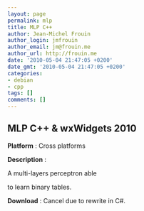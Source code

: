 ```yaml
---
layout: page
permalink: mlp
title: MLP C++
author: Jean-Michel Frouin
author_login: jmfrouin
author_email: jm@frouin.me
author_url: http://frouin.me
date: '2010-05-04 21:47:05 +0200'
date_gmt: '2010-05-04 21:47:05 +0200'
categories:
- debian
- cpp
tags: []
comments: []
---
```

<h2>MLP C++ &amp; wxWidgets 2010</h2>
<p><img class="aligncenter" alt="" src="http://frouin.me/images/softs/MLP.png" /><br />
<b>Platform</b> : Cross platforms</p>
<p><b>Description</b> :</p>
<p>A multi-layers perceptron able</p>
<p>to learn binary tables.</p>
<!--more-->
<p><b>Download</b> : Cancel due to rewrite in C#.</p>
